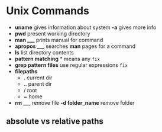 # Unix Commands

- <b>uname</b> gives information about system <b>-a</b> gives more info
- <b>pwd</b> present working directory
- <b>man ___</b>  prints manual for command
- <b>apropos ___</b>  searches <b>man</b> pages for a command
- <b>ls</b> list directory contents
- <b>pattern matching</b> * means any `fix`
- <b>grep pattern files</b>  use regular expressions           `fix`
- <b>filepaths</b>
    - . current dir
    - .. parent dir
    - / root
    - ~ home
-  <b>rm ___</b> remove file <b>-d folder_name</b> remove folder


## absolute vs relative paths